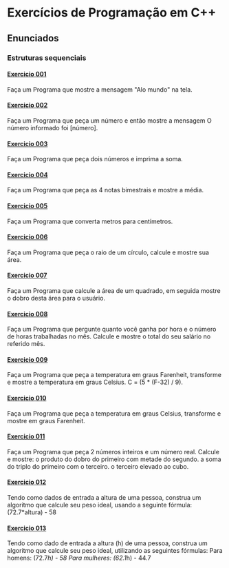 # Exercícios de Programação em C++

## Enunciados
### Estruturas sequenciais
#### [Exercicio 001](001.cpp)

Faça um Programa que mostre a mensagem "Alo mundo" na tela.

#### [Exercicio 002](002.cpp)

Faça um Programa que peça um número e então mostre a mensagem O número
informado foi [número].

#### [Exercicio 003](003.cpp)

Faça um Programa que peça dois números e imprima a soma.

#### [Exercicio 004](004.cpp)

Faça um Programa que peça as 4 notas bimestrais e mostre a média.

#### [Exercicio 005](005.cpp)

Faça um Programa que converta metros para centímetros.

#### [Exercicio 006](006.cpp)

Faça um Programa que peça o raio de um círculo, calcule e mostre sua área.

#### [Exercicio 007](007.cpp)

Faça um Programa que calcule a área de um quadrado, em seguida mostre o dobro
desta área para o usuário.

#### [Exercicio 008](008.cpp)

Faça um Programa que pergunte quanto você ganha por hora e o número de horas
trabalhadas no mês. Calcule e mostre o total do seu salário no referido mês.

#### [Exercicio 009](009.cpp)

Faça um Programa que peça a temperatura em graus Farenheit, transforme e mostre
a temperatura em graus Celsius.
C = (5 * (F-32) / 9).

#### [Exercicio 010](010.cpp)

Faça um Programa que peça a temperatura em graus Celsius, transforme e mostre
em graus Farenheit.

#### [Exercicio 011](011.cpp)

Faça um Programa que peça 2 números inteiros e um número real.
Calcule e mostre:
    o produto do dobro do primeiro com metade do segundo.
    a soma do triplo do primeiro com o terceiro.
    o terceiro elevado ao cubo.

#### [Exercicio 012](012.cpp)

Tendo como dados de entrada a altura de uma pessoa,
construa um algoritmo que calcule seu peso ideal,
usando a seguinte fórmula: (72.7*altura) - 58

#### [Exercicio 013](013.cpp)

Tendo como dado de entrada a altura (h) de uma pessoa,
construa um algoritmo que calcule seu peso ideal,
utilizando as seguintes fórmulas:
    Para homens: (72.7*h) - 58
    Para mulheres: (62.1*h) - 44.7